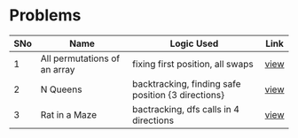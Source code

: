 # Problems

SNo | Name | Logic Used | Link |
----|------|------------|------|
1 | All permutations of an array | fixing first position, all swaps | [view](print_permutations.cpp)
2 | N Queens | backtracking, finding safe position {3 directions} | [view](N_Queens.cpp)
3 | Rat in a Maze | bactracking, dfs calls in 4 directions | [view](rate_maze.cpp)
